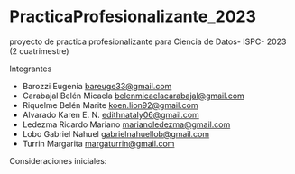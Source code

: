 # PracticaProfesionalizante_2023
proyecto de practica profesionalizante para Ciencia de Datos- ISPC- 2023 (2 cuatrimestre)

Integrantes

- Barozzi	Eugenia	          bareuge33@gmail.com
- Carabajal Belén Micaela	  belenmicaelacarabajal@gmail.com
- Riquelme Belén Marite	  koen.lion92@gmail.com
- Alvarado Karen E. N.	  edithnataly06@gmail.com
- Ledezma	Ricardo Mariano   marianoledezma@gmail.com
- Lobo Gabriel Nahuel	  gabrielnahuellob@gmail.com
- Turrin Margarita	  margaturrin@gmail.com


Consideraciones iniciales:

